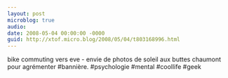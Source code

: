 ```yaml
---
layout: post
microblog: true
audio: 
date: 2008-05-04 00:00:00 -0000
guid: http://xtof.micro.blog/2008/05/04/t803168996.html
---
```

bike commuting vers eve - envie de photos de soleil aux buttes chaumont pour agrémenter #bannière. #psychologie #mental #coollife #geek
